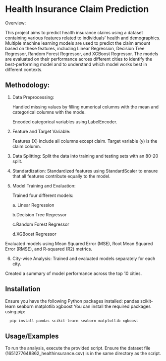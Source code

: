 
# Health Insurance Claim Prediction

Overview:

This project aims to predict health insurance claims using a dataset containing various features related to individuals' health and demographics. Multiple machine learning models are used to predict the claim amount based on these features, including Linear Regression, Decision Tree Regressor, Random Forest Regressor, and XGBoost Regressor. The models are evaluated on their performance across different cities to identify the best-performing model and to understand which model works best in different contexts.




## Methodology:



1. Data Preprocessing:

   Handled missing values by filling numerical columns with the   mean and categorical columns with the mode.

   Encoded categorical variables using LabelEncoder.

2. Feature and Target Variable:

   Features (X) include all columns except claim.
 Target variable (y) is the claim column.

3. Data Splitting:
   Split the data into training and testing sets with an 80-20 split.
4. Standardization:
    Standardized features using StandardScaler to ensure that all features contribute equally to the model.
5. Model Training and Evaluation:
   
   Trained four different models:

    a. Linear Regression

    b.Decision Tree Regressor

    c.Random Forest Regressor

    d.XGBoost Regressor

  Evaluated models using Mean Squared Error (MSE), Root Mean Squared Error (RMSE), and R-squared (R2) metrics.

6. City-wise Analysis:
 Trained and evaluated models separately for each city.

 Created a summary of model performance across the top 10 cities.



## Installation

Ensure you have the following Python packages installed:
pandas
scikit-learn
seaborn
matplotlib
xgboost
You can install the required packages using pip:

```bash
  pip install pandas scikit-learn seaborn matplotlib xgboost

```
   
## Usage/Examples


To run the analysis, execute the provided script. Ensure the dataset file (1651277648862_healthinsurance.csv) is in the same directory as the script.



